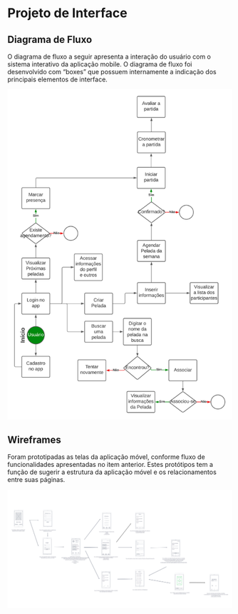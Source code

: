 
# Projeto de Interface

<p align="justify">

## Diagrama de Fluxo

O diagrama de fluxo a seguir apresenta a interação do usuário com o sistema interativo da aplicação mobile. O diagrama de fluxo foi desenvolvido com “boxes” que possuem internamente a indicação dos principais elementos de interface.

![Diagrama de Fluxo](img/diagramafluxo3.png)


## Wireframes

Foram prototipadas as telas da aplicação móvel, conforme fluxo de funcionalidades apresentadas no item anterior. Estes protótipos tem a função de sugerir a estrutura da aplicação móvel e os relacionamentos entre suas páginas.

![Wireframes](img/wf2.png)
</p>
